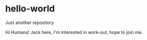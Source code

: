 # hello-world
Just another repository

Hi Humans!
Jack here, I'm interested in work-out, hope to join me.
